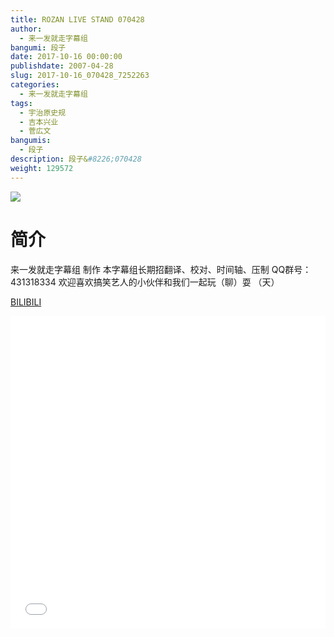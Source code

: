 ```yaml
---
title: ROZAN LIVE STAND 070428 
author: 
  - 来一发就走字幕组
bangumi: 段子
date: 2017-10-16 00:00:00
publishdate: 2007-04-28
slug: 2017-10-16_070428_7252263
categories: 
  - 来一发就走字幕组
tags: 
  - 宇治原史规
  - 吉本兴业
  - 菅広文
bangumis: 
  - 段子
description: 段子&#8226;070428
weight: 129572
---
```


![](https://i.imgur.com/zgQ7YAd.jpg)

# 简介  
来一发就走字幕组 制作 本字幕组长期招翻译、校对、时间轴、压制   QQ群号：431318334 欢迎喜欢搞笑艺人的小伙伴和我们一起玩（聊）耍 （天）

  [BILIBILI](https://www.bilibili.com/video/av7252263/)


<div class="vcontainer">  <iframe class='video' src="//www.bilibili.com/blackboard/player.html?aid=7252263" width="100%" height="500" frameborder="0" allowfullscreen="allowfullscreen"></iframe></div>
